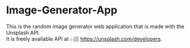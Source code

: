 # Image-Generator-App 
This is the random image generator web application that is made with 
the Unsplash API. <br>
It is freely available API at 👉🏽 https://unsplash.com/developers.

